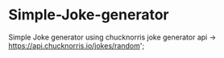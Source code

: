 # Simple-Joke-generator
Simple Joke generator using chucknorris joke generator api -> https://api.chucknorris.io/jokes/random';

